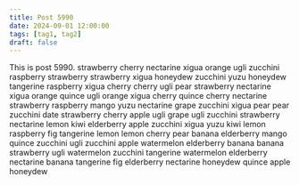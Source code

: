 ```yaml
---
title: Post 5990
date: 2024-09-01 12:00:00
tags: [tag1, tag2]
draft: false
---
```

This is post 5990.
strawberry
cherry
nectarine
xigua
orange
ugli
zucchini
raspberry
strawberry
strawberry
xigua
honeydew
zucchini
yuzu
honeydew
tangerine
raspberry
xigua
cherry
cherry
ugli
pear
strawberry
nectarine
xigua
orange
quince
ugli
orange
xigua
cherry
quince
cherry
nectarine
strawberry
raspberry
mango
yuzu
nectarine
grape
zucchini
xigua
pear
pear
zucchini
date
strawberry
cherry
apple
ugli
grape
ugli
zucchini
strawberry
nectarine
lemon
kiwi
elderberry
apple
zucchini
xigua
yuzu
kiwi
lemon
raspberry
fig
tangerine
lemon
lemon
cherry
pear
banana
elderberry
mango
quince
zucchini
ugli
zucchini
apple
watermelon
elderberry
banana
banana
strawberry
ugli
watermelon
zucchini
tangerine
watermelon
elderberry
nectarine
banana
tangerine
fig
elderberry
nectarine
honeydew
quince
apple
honeydew
